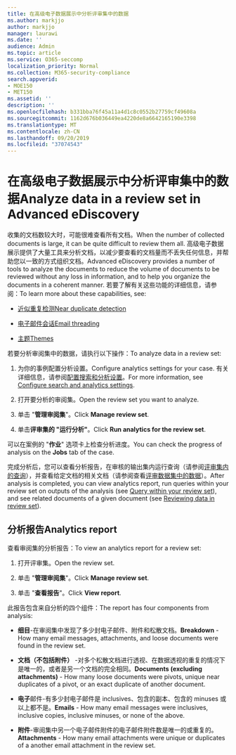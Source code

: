 ```yaml
---
title: 在高级电子数据展示中分析评审集中的数据
ms.author: markjjo
author: markjjo
manager: laurawi
ms.date: ''
audience: Admin
ms.topic: article
ms.service: O365-seccomp
localization_priority: Normal
ms.collection: M365-security-compliance
search.appverid:
- MOE150
- MET150
ms.assetid: ''
description: ''
ms.openlocfilehash: b331bba76f45a11a4d1c8c0552b27759cf49608a
ms.sourcegitcommit: 1162d676b036449ea4220de8a6642165190e3398
ms.translationtype: MT
ms.contentlocale: zh-CN
ms.lasthandoff: 09/20/2019
ms.locfileid: "37074543"
---
```

# <a name="analyze-data-in-a-review-set-in-advanced-ediscovery"></a><span data-ttu-id="3d42c-102">在高级电子数据展示中分析评审集中的数据</span><span class="sxs-lookup"><span data-stu-id="3d42c-102">Analyze data in a review set in Advanced eDiscovery</span></span>

<span data-ttu-id="3d42c-103">收集的文档数较大时，可能很难查看所有文档。</span><span class="sxs-lookup"><span data-stu-id="3d42c-103">When the number of collected documents is large, it can be quite difficult to review them all.</span></span> <span data-ttu-id="3d42c-104">高级电子数据展示提供了大量工具来分析文档，以减少要查看的文档量而不丢失任何信息，并帮助您以一致的方式组织文档。</span><span class="sxs-lookup"><span data-stu-id="3d42c-104">Advanced eDiscovery provides a number of tools to analyze the documents to reduce the volume of documents to be reviewed without any loss in information, and to help you organize the documents in a coherent manner.</span></span> <span data-ttu-id="3d42c-105">若要了解有关这些功能的详细信息，请参阅：</span><span class="sxs-lookup"><span data-stu-id="3d42c-105">To learn more about these capabilities, see:</span></span>

- [<span data-ttu-id="3d42c-106">近似重复检测</span><span class="sxs-lookup"><span data-stu-id="3d42c-106">Near duplicate detection</span></span>](near-duplicates.md)

- [<span data-ttu-id="3d42c-107">电子邮件会话</span><span class="sxs-lookup"><span data-stu-id="3d42c-107">Email threading</span></span>](email-threading.md)

- [<span data-ttu-id="3d42c-108">主题</span><span class="sxs-lookup"><span data-stu-id="3d42c-108">Themes</span></span>](themes.md)

<span data-ttu-id="3d42c-109">若要分析审阅集中的数据，请执行以下操作：</span><span class="sxs-lookup"><span data-stu-id="3d42c-109">To analyze data in a review set:</span></span>

1. <span data-ttu-id="3d42c-110">为你的事例配置分析设置。</span><span class="sxs-lookup"><span data-stu-id="3d42c-110">Configure analytics settings for your case.</span></span> <span data-ttu-id="3d42c-111">有关详细信息，请参阅[配置搜索和分析设置](configure-search-analytics-settings.md)。</span><span class="sxs-lookup"><span data-stu-id="3d42c-111">For more information, see [Configure search and analytics settings](configure-search-analytics-settings.md).</span></span>

2. <span data-ttu-id="3d42c-112">打开要分析的审阅集。</span><span class="sxs-lookup"><span data-stu-id="3d42c-112">Open the review set you want to analyze.</span></span>

3. <span data-ttu-id="3d42c-113">单击 "**管理审阅集**"。</span><span class="sxs-lookup"><span data-stu-id="3d42c-113">Click **Manage review set**.</span></span>

4. <span data-ttu-id="3d42c-114">单击**评审集的 "运行分析"**。</span><span class="sxs-lookup"><span data-stu-id="3d42c-114">Click **Run analytics for the review set**.</span></span>

<span data-ttu-id="3d42c-115">可以在案例的 "**作业**" 选项卡上检查分析进度。</span><span class="sxs-lookup"><span data-stu-id="3d42c-115">You can check the progress of analysis on the **Jobs** tab of the case.</span></span>

 <span data-ttu-id="3d42c-116">完成分析后，您可以查看分析报告，在审核的输出集内运行查询（请参阅[评审集内的查询](review-set-search.md)），并查看给定文档的相关文档（请参阅查看[评审数据集中的数据](reviewing-data-in-review-set.md)）。</span><span class="sxs-lookup"><span data-stu-id="3d42c-116">After analysis is completed, you can view analytics report, run queries within your review set on outputs of the analysis (see [Query within your review set](review-set-search.md)), and see related documents of a given document (see [Reviewing data in review set](reviewing-data-in-review-set.md)).</span></span>

## <a name="analytics-report"></a><span data-ttu-id="3d42c-117">分析报告</span><span class="sxs-lookup"><span data-stu-id="3d42c-117">Analytics report</span></span>

<span data-ttu-id="3d42c-118">查看审阅集的分析报告：</span><span class="sxs-lookup"><span data-stu-id="3d42c-118">To view an analytics report for a review set:</span></span>

1. <span data-ttu-id="3d42c-119">打开评审集。</span><span class="sxs-lookup"><span data-stu-id="3d42c-119">Open the review set.</span></span>

2. <span data-ttu-id="3d42c-120">单击 "**管理审阅集**"。</span><span class="sxs-lookup"><span data-stu-id="3d42c-120">Click **Manage review set**.</span></span>

3. <span data-ttu-id="3d42c-121">单击 "**查看报告**"。</span><span class="sxs-lookup"><span data-stu-id="3d42c-121">Click **View report**.</span></span>

<span data-ttu-id="3d42c-122">此报告包含来自分析的四个组件：</span><span class="sxs-lookup"><span data-stu-id="3d42c-122">The report has four components from analysis:</span></span>

- <span data-ttu-id="3d42c-123">**细目**-在审阅集中发现了多少封电子邮件、附件和松散文档。</span><span class="sxs-lookup"><span data-stu-id="3d42c-123">**Breakdown** - How many email messages, attachments, and loose documents were found in the review set.</span></span>

- <span data-ttu-id="3d42c-124">**文档（不包括附件）** -对多个松散文档进行透视、在数据透视的重复的情况下是唯一的，或者是另一个文档的完全相同。</span><span class="sxs-lookup"><span data-stu-id="3d42c-124">**Documents (excluding attachments)** - How many loose documents were pivots, unique near duplicates of a pivot, or an exact duplicate of another document.</span></span>

- <span data-ttu-id="3d42c-125">**电子**邮件-有多少封电子邮件是 inclusives、包含的副本、包含的 minuses 或以上都不是。</span><span class="sxs-lookup"><span data-stu-id="3d42c-125">**Emails** - How many email messages were inclusives, inclusive copies, inclusive minuses, or none of the above.</span></span>

- <span data-ttu-id="3d42c-126">**附件**-审阅集中另一个电子邮件附件的电子邮件附件数是唯一的或重复的。</span><span class="sxs-lookup"><span data-stu-id="3d42c-126">**Attachments** - How many email attachments were unique or duplicates of a another email attachment in the review set.</span></span>